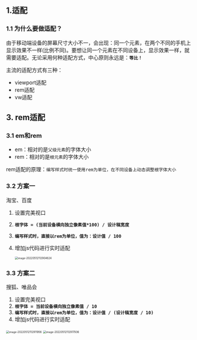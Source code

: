 ## 1.适配

### 1.1 为什么要做适配？

由于移动端设备的屏幕尺寸大小不一，会出现：同一个元素，在两个不同的手机上显示效果不一样(比例不同)。要想让同一个元素在不同设备上，显示效果一样，就需要适配。无论采用何种适配方式，中心原则永远是：**`等比！`**

主流的适配方式有三种：

- viewport适配
- rem适配
- vw适配

## 3. rem适配

### 3.1 em和rem

- em：相对的是`父级元素`的字体大小
- rem：相对的是`根元素`的字体大小

rem适配的原理：`编写样式时统一使用rem为单位，在不同设备上动态调整根字体大小`

### 3.2 方案一

淘宝、百度

1. 设置完美视口

2. **`根字体 = (当前设备横向独立像素值*100) / 设计稿宽度`**

3. **`编写样式时，直接以rem为单位，值为：设计值 / 100`**

4. 增加js代码进行实时适配

   <img src="C:\Users\zayn\AppData\Roaming\Typora\typora-user-images\image-20220512112904624.png" alt="image-20220512112904624" style="zoom:50%;" />

### 3.3 方案二

搜狐、唯品会

1. 设置完美视口
2. **`根字体 = 当前设备横向独立像素值 / 10`**
3. **`编写样式时，直接以rem为单位，值为：设计值 / (设计稿宽度 / 10)`**
4. 增加js代码进行实时适配 

<img src="C:\Users\zayn\AppData\Roaming\Typora\typora-user-images\image-20220512112911956.png" alt="image-20220512112911956" style="zoom:50%;" />

<img src="C:\Users\zayn\AppData\Roaming\Typora\typora-user-images\image-20220512112917936.png" alt="image-20220512112917936" style="zoom:50%;" />